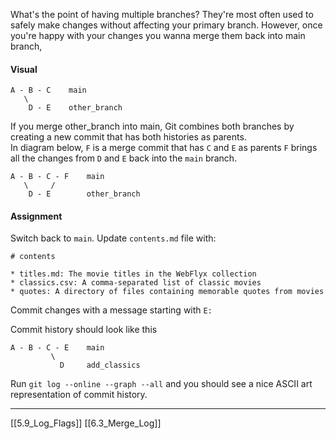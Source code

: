 What's the point of having multiple branches? 
They're  most often used to safely make  changes  without affecting your primary branch.
However, once you're happy with your changes you wanna merge them back into main branch,

#### Visual
``` 
A - B - C    main
   \
    D - E    other_branch
```

If you merge other_branch into main, Git combines both branches by creating a new commit that has both histories as parents.  
In diagram below, ```F``` is a  merge commit that has ```C``` and ```E``` as parents
```F``` brings all the changes from ```D``` and ```E``` back into the ```main``` branch. 
```
A - B - C - F    main
   \     /
    D - E        other_branch
```

#### Assignment
Switch back to ```main```. 
Update ```contents.md``` file with:
```
# contents

* titles.md: The movie titles in the WebFlyx collection
* classics.csv: A comma-separated list of classic movies
* quotes: A directory of files containing memorable quotes from movies
```

Commit changes with a message starting with ```E:``` 

Commit history should look like this
```
A - B - C - E    main
         \
           D     add_classics
```

Run ```git log --online --graph --all``` and you should see a nice ASCII art  representation of commit history.

---
[[5.9_Log_Flags]]
[[6.3_Merge_Log]]
